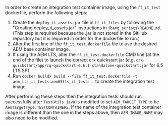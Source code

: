 In order to create an integration test container image, using the `ff_it_test` dockerfile, perform the following steps:

1. Create the `deploy_it_assets.jar` file in `ff_it_files` by following the "Creating deploy_it_assets.jar" instructions in `jbang_scripts\README.md`. 
(This step is required because the .jar is not stored in the GitHub repository but it is required in order for the dockerfile to run.)
2. Alter the first line of the `ff_it_test.dockerfile` file to use the desired AEM base container image.
3. If using the AEM LTS, alter the `ff_it_test.dockerfile` CMD line (at the end of the file) to launch the correct crx quickstart jar (e.g. `crx-quickstart/app/cq-quickstart-6.6.1-standalone-quickstart.jar` for 6.5 LTS SP1.
3. Run `docker buildx build --file ff_it_test.dockerfile -t aem_lts_it_tests:aem65lts_it_tests .` to create the integration test image.

After performing these steps then the integration tests should run successfully after `TestUtils.java` is modified to set 
`AEM_TARGET_TYPE` to be `AemTargetType.TESTCONTAINERS`.  If the name of the integration test container image is
different than the one in the steps above, then `AEM_IMAGE_NAME` may also need to be modified.